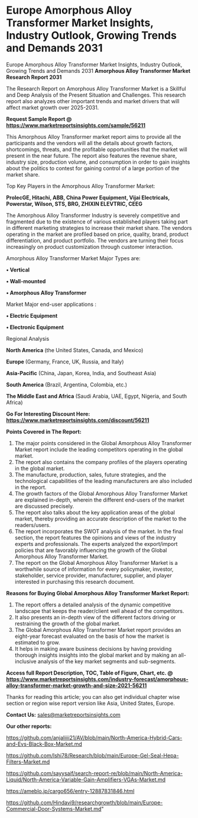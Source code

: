 # Europe Amorphous Alloy Transformer Market Insights, Industry Outlook, Growing Trends and Demands 2031
Europe Amorphous Alloy Transformer Market Insights, Industry Outlook, Growing Trends and Demands 2031
<strong>Amorphous Alloy Transformer Market Research Report 2031</strong>

The Research Report on Amorphous Alloy Transformer Market is a Skillful and Deep Analysis of the Present Situation and Challenges. This research report also analyzes other important trends and market drivers that will affect market growth over 2025-2031.

<strong>Request Sample Report @ <a href=https://www.marketreportsinsights.com/sample/56211>https://www.marketreportsinsights.com/sample/56211</a></strong>

This Amorphous Alloy Transformer market report aims to provide all the participants and the vendors will all the details about growth factors, shortcomings, threats, and the profitable opportunities that the market will present in the near future. The report also features the revenue share, industry size, production volume, and consumption in order to gain insights about the politics to contest for gaining control of a large portion of the market share.

Top Key Players in the Amorphous Alloy Transformer Market:

<strong>ProlecGE, Hitachi, ABB, China Power Equipment, Vijai Electricals, Powerstar, Wilson, STS, BRG, ZHIXIN ELEVTRIC, CEEG</strong>

The Amorphous Alloy Transformer Industry is severely competitive and fragmented due to the existence of various established players taking part in different marketing strategies to increase their market share. The vendors operating in the market are profiled based on price, quality, brand, product differentiation, and product portfolio. The vendors are turning their focus increasingly on product customization through customer interaction.

Amorphous Alloy Transformer Market Major Types are:

<strong>• Vertical

• Wall-mounted

• Amorphous Alloy Transformer</strong>

Market Major end-user applications :

<strong>• Electric Equipment

• Electronic Equipment</strong>

Regional Analysis

</u><strong><b>North America</b></strong> (the United States, Canada, and Mexico)

<strong><b>Europe </b></strong>(Germany, France, UK, Russia, and Italy)

<strong><b>Asia-Pacific</b></strong> (China, Japan, Korea, India, and Southeast Asia)

<strong><b>South America</b></strong> (Brazil, Argentina, Colombia, etc.)

<strong><b>The Middle East and Africa</b></strong> (Saudi Arabia, UAE, Egypt, Nigeria, and South Africa)

<strong>Go For Interesting Discount Here: <a href=https://www.marketreportsinsights.com/discount/56211>https://www.marketreportsinsights.com/discount/56211</a></strong>

<strong>Points Covered in The Report:</strong>
<ol>
  <li>The major points considered in the Global Amorphous Alloy Transformer Market report include the leading competitors operating in the global market.</li>
  <li>The report also contains the company profiles of the players operating in the global market.</li>
  <li>The manufacture, production, sales, future strategies, and the technological capabilities of the leading manufacturers are also included in the report.</li>
  <li>The growth factors of the Global Amorphous Alloy Transformer Market are explained in-depth, wherein the different end-users of the market are discussed precisely.</li>
  <li>The report also talks about the key application areas of the global market, thereby providing an accurate description of the market to the readers/users.</li>
  <li>The report incorporates the SWOT analysis of the market. In the final section, the report features the opinions and views of the industry experts and professionals. The experts analyzed the export/import policies that are favorably influencing the growth of the Global Amorphous Alloy Transformer Market.</li>
  <li>The report on the Global Amorphous Alloy Transformer Market is a worthwhile source of information for every policymaker, investor, stakeholder, service provider, manufacturer, supplier, and player interested in purchasing this research document.</li>
</ol>
<strong>Reasons for Buying Global Amorphous Alloy Transformer Market Report:</strong>

<ol>
  <li>The report offers a detailed analysis of the dynamic competitive landscape that keeps the reader/client well ahead of the competitors.</li>
  <li>It also presents an in-depth view of the different factors driving or restraining the growth of the global market.</li>
  <li>The Global Amorphous Alloy Transformer Market report provides an eight-year forecast evaluated on the basis of how the market is estimated to grow.</li>
  <li>It helps in making aware business decisions by having providing thorough insights insights into the global market and by making an all-inclusive analysis of the key market segments and sub-segments.</li>
</ol>
<strong>Access full Report Description, TOC, Table of Figure, Chart, etc. @ <a href=https://www.marketreportsinsights.com/industry-forecast/amorphous-alloy-transformer-market-growth-and-size-2021-56211>https://www.marketreportsinsights.com/industry-forecast/amorphous-alloy-transformer-market-growth-and-size-2021-56211</a></strong>


Thanks for reading this article; you can also get individual chapter wise section or region wise report version like Asia, United States, Europe.

<strong>Contact Us:</strong>
sales@marketreportsinsights.com

<strong>Our other reports:</strong>

<a href=https://github.com/anjaliiii21/AV/blob/main/North-America-Hybrid-Cars-and-Evs-Black-Box-Market.md>https://github.com/anjaliiii21/AV/blob/main/North-America-Hybrid-Cars-and-Evs-Black-Box-Market.md</a>

<a href=https://github.com/Ishi78/Research/blob/main/Europe-Gel-Seal-Hepa-Filters-Market.md>https://github.com/Ishi78/Research/blob/main/Europe-Gel-Seal-Hepa-Filters-Market.md</a>

<a href=https://github.com/sayysaif/search-report-re/blob/main/North-America-Liquid/North-America-Variable-Gain-Amplifiers-VGAs-Market.md>https://github.com/sayysaif/search-report-re/blob/main/North-America-Liquid/North-America-Variable-Gain-Amplifiers-VGAs-Market.md</a>

<a href=https://ameblo.jp/cargo656/entry-12887831846.html>https://ameblo.jp/cargo656/entry-12887831846.html</a>

<a href=https://github.com/Hindavi9/researchgrowth/blob/main/Europe-Commercial-Door-Systems-Market.md>https://github.com/Hindavi9/researchgrowth/blob/main/Europe-Commercial-Door-Systems-Market.md</a>"
